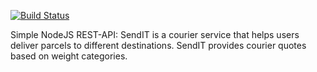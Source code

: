[![Build Status](https://travis-ci.org/coolbeatz71/sendIT-rest-api.svg?branch=master)](https://travis-ci.org/coolbeatz71/sendIT-rest-api)

Simple NodeJS REST-API: SendIT is a courier service that helps users deliver parcels to different destinations. SendIT provides courier quotes based on weight categories.
